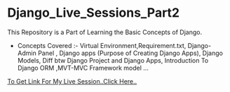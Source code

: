 # Django_Live_Sessions_Part2
This Repository is a Part of Learning the Basic Concepts of Django.

* Concepts Covered :- Virtual Environment,Requirement.txt, Django-Admin Panel , Django apps (Purpose of Creating Django Apps), Django Models, Diff btw Django Project and Django Apps, Introduction To Django ORM ,MVT-MVC Framework model …

[To Get Link For My Live Session..Click Here..](https://www.youtube.com/watch?v=JTjWuHM4sgU&t=631s) 
